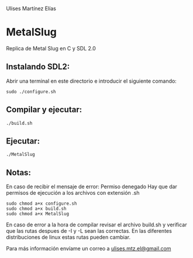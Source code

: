 
Ulises Martínez Elías

# MetalSlug
Replica de Metal Slug en C y SDL 2.0

## Instalando SDL2:

Abrir una terminal en este directorio e introducir el siguiente comando:

    sudo ./configure.sh

## Compilar y ejecutar:

    ./build.sh

## Ejecutar:

    ./MetalSlug

## Notas:

En caso de recibir el mensaje de error: Permiso denegado
Hay que dar permisos de ejecución a los archivos con extensión .sh

    sudo chmod a+x configure.sh
    sudo chmod a+x build.sh
    sudo chmod a+x MetalSlug

En caso de error a la hora de compilar revisar el archivo build.sh
y verificar que las rutas despues de -I y -L sean las correctas. En
las diferentes distribuciones de linux estas rutas pueden cambiar.

Para más información envíame un correo a ulises.mtz.el@gmail.com
